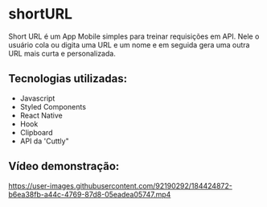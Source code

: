 # shortURL

Short URL é um App Mobile simples para treinar requisições em API. 
Nele o usuário cola ou digita uma URL e um nome e em seguida gera uma outra URL mais curta e personalizada.

## Tecnologias utilizadas:

- Javascript
- Styled Components
- React Native
- Hook
- Clipboard
- API da 'Cuttly"

## Vídeo demonstração:

https://user-images.githubusercontent.com/92190292/184424872-b6ea38fb-a44c-4769-87d8-05eadea05747.mp4
